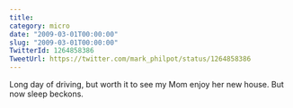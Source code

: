```yaml
---
title: 
category: micro
date: "2009-03-01T00:00:00"
slug: "2009-03-01T00:00:00"
TwitterId: 1264858386
TweetUrl: https://twitter.com/mark_philpot/status/1264858386
---
```


Long day of driving, but worth it to see my Mom enjoy her new house. But now
sleep beckons.
